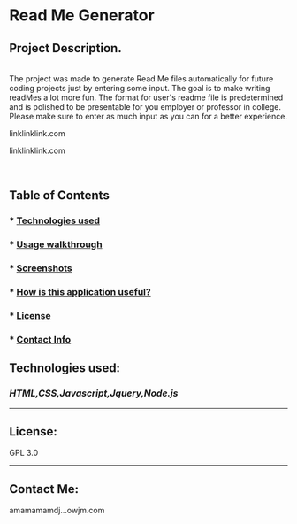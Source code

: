 
  # Read Me Generator 


  ## Project Description.
  <br>
  The project was made to generate Read Me files automatically for future coding projects just by entering some input. The goal is to make writing readMes a lot more fun. The format for user's readme file is predetermined and is polished to be presentable for you employer or professor in college. Please make sure to enter as much input as you can for a better experience.  

  linklinklink.com 

  linklinklink.com 

  <br>

  ## Table of Contents 

 
  ### * [Technologies used](#technologies)
  ### * [Usage walkthrough](#walkthrough)
  ### * [Screenshots](#screenshots)
  ### * [How is this application useful?](#usefulApplication)
  ### * [License](#license)
  ### * [Contact Info](#contact)


  ## Technologies used: 


  ### _*HTML,CSS,Javascript,Jquery,Node.js*_

  <hr>

  ## License: 

  GPL 3.0

  <hr>

  ## Contact Me: 

  amamamamdj...owjm.com
